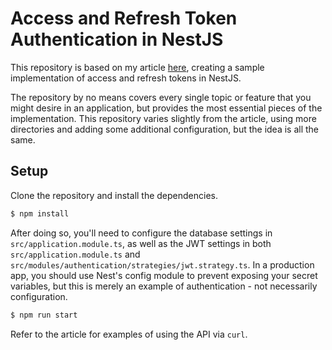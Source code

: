 # Access and Refresh Token Authentication in NestJS

This repository is based on my article [here](https://medium.com/@jengel3/nestjs-implementing-access-refresh-token-jwt-authentication-97a39e448007), creating a sample implementation of access and refresh tokens in NestJS. 

The repository by no means covers every single topic or feature that you might desire in an application, but provides the most essential pieces of the implementation. This repository varies slightly from the article, using more directories and adding some additional configuration, but the idea is all the same. 


## Setup

Clone the repository and install the dependencies.

```bash
$ npm install
```

After doing so, you'll need to configure the database settings in `src/application.module.ts`, as well as the JWT settings in both `src/application.module.ts` and `src/modules/authentication/strategies/jwt.strategy.ts`. In a production app, you should use Nest's config module to prevent exposing your secret variables, but this is merely an example of authentication - not necessarily configuration.

```bash
$ npm run start
```

Refer to the article for examples of using the API via `curl`. 
